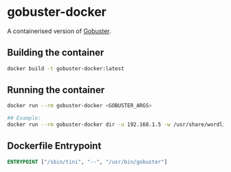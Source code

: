 # gobuster-docker
A containerised version of [Gobuster](https://github.com/OJ/gobuster).

## Building the container
```bash
docker build -t gobuster-docker:latest
```
## Running the container
```bash
docker run --rm gobuster-docker <GOBUSTER_ARGS>

## Example:
docker run --rm gobuster-docker dir -u 192.168.1.5 -w /usr/share/wordlists/dirbuster/directory-list-2.3-small.txt
```

## Dockerfile Entrypoint
```dockerfile
ENTRYPOINT ["/sbin/tini", "--", "/usr/bin/gobuster"]
```
